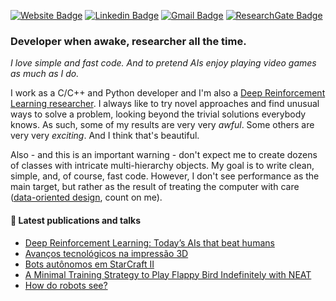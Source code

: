 [![Website Badge](https://img.shields.io/badge/PB-Website-333333?style=flat-square&labelColor=333333)](https://paulobruno.github.io/)
[![Linkedin Badge](https://img.shields.io/badge/-LinkedIn-0077B5?style=flat-square&logo=LinkedIn&logoColor=white)](https://www.linkedin.com/in/pbserafim/)
[![Gmail Badge](https://img.shields.io/badge/-Gmail-D14836?style=flat-square&logo=Gmail&logoColor=white)](mailto:pbrunosousa@gmail.com)
[![ResearchGate Badge](https://img.shields.io/badge/-ResearchGate-00CCBB?style=flat-square&logo=ResearchGate&logoColor=white)](https://www.researchgate.net/profile/Paulo_Serafim2)

### Developer when awake, researcher all the time.

_I love simple and fast code. And to pretend AIs enjoy playing video games as much as I do._

I work as a C/C++ and Python developer and I'm also a [Deep Reinforcement Learning researcher](https://paulobruno.github.io/publications/). I always like to try novel approaches and find unusual ways to solve a problem, looking beyond the trivial solutions everybody knows. As such, some of my results are very very _awful_. Some others are very very _exciting_. And I think that's beautiful. 

Also - and this is an important warning - don't expect me to create dozens of classes with intricate multi-hierarchy objects. My goal is to write clean, simple, and, of course, fast code. However, I don't see performance as the main target, but rather as the result of treating the computer with care ([data-oriented design](http://gamesfromwithin.com/data-oriented-design), count on me).

#### :page_facing_up: Latest publications and talks

<!-- PUBLICATION:START -->
- [Deep Reinforcement Learning: Today’s AIs that beat humans](https://paulobruno.github.io/talk/todays-ais-beat-humans/)
- [Avanços tecnológicos na impressão 3D](https://paulobruno.github.io/talk/avancos-tecnologicos-impressao-3d/)
- [Bots autônomos em StarCraft II](https://paulobruno.github.io/talk/bots-autonomos-starcraft/)
- [A Minimal Training Strategy to Play Flappy Bird Indefinitely with NEAT](https://paulobruno.github.io/publication/SBGames-a-minimal-training/)
- [How do robots see?](https://paulobruno.github.io/talk/how-do-robots-see/)
<!-- PUBLICATION:END -->
